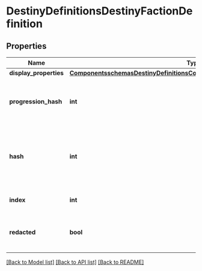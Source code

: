 # DestinyDefinitionsDestinyFactionDefinition

## Properties
Name | Type | Description | Notes
------------ | ------------- | ------------- | -------------
**display_properties** | [**ComponentsschemasDestinyDefinitionsCommonDestinyDisplayPropertiesDefinition**](ComponentsschemasDestinyDefinitionsCommonDestinyDisplayPropertiesDefinition.md) |  | [optional] 
**progression_hash** | **int** | The hash identifier for the DestinyProgressionDefinition that indicates the character&#39;s relationshipwith this faction in terms of experience and levels. | [optional] 
**hash** | **int** | The unique identifier for this entity.  Guaranteed to be unique for the type of entity, but not globally.  When entities refer to each other in Destiny content, it is this hash that they are referring to. | [optional] 
**index** | **int** | The index of the entity as it was found in the investment tables. | [optional] 
**redacted** | **bool** | If this is true, then there is an entity with this identifier/type combination, but BNet isnot yet allowed to show it.  Sorry! | [optional] 

[[Back to Model list]](../README.md#documentation-for-models) [[Back to API list]](../README.md#documentation-for-api-endpoints) [[Back to README]](../README.md)


